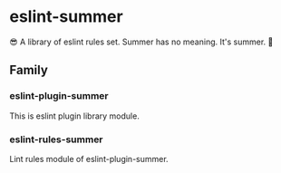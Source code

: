 # eslint-summer

😎 A library of eslint rules set. Summer has no meaning. It's summer. 🌴

## Family

### eslint-plugin-summer

This is eslint plugin library module.

### eslint-rules-summer

Lint rules module of eslint-plugin-summer.
